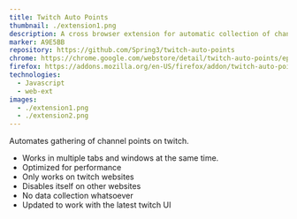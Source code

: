 ```yaml
---
title: Twitch Auto Points
thumbnail: ./extension1.png
description: A cross browser extension for automatic collection of channel points
marker: A9E5BB
repository: https://github.com/Spring3/twitch-auto-points
chrome: https://chrome.google.com/webstore/detail/twitch-auto-points/epdcapclkanflhcnialagecbkbpkbcbi
firefox: https://addons.mozilla.org/en-US/firefox/addon/twitch-auto-points/
technologies:
  - Javascript
  - web-ext
images:
  - ./extension1.png
  - ./extension2.png
---
```


Automates gathering of channel points on twitch.

- Works in multiple tabs and windows at the same time.
- Optimized for performance
- Only works on twitch websites
- Disables itself on other websites
- No data collection whatsoever
- Updated to work with the latest twitch UI
